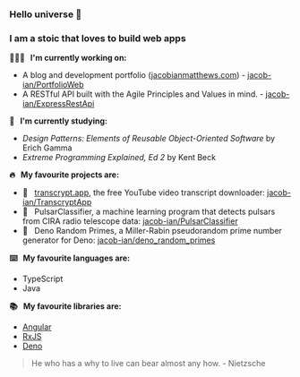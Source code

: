 ### Hello universe 👋

### I am a stoic that loves to build web apps

**👨🏻‍💻 &nbsp; I'm currently working on:**
  - A blog and development portfolio ([jacobianmatthews.com](https://jacobianmatthews.com)) - [jacob-ian/PortfolioWeb](https://github.com/jacob-ian/PortfolioWeb)
  - A RESTful API built with the Agile Principles and Values in mind. - [jacob-ian/ExpressRestApi](https://github.com/jacob-ian/ExpressRestApi)

**📖  &nbsp; I'm currently studying:**
  - *Design Patterns: Elements of Reusable Object-Oriented Software* by Erich Gamma
  - *Extreme Programming Explained, Ed 2* by Kent Beck

**🔥 &nbsp; My favourite projects are:**
  - 📃 &nbsp; [transcrypt.app](https://transcrypt.app), the free YouTube video transcript downloader: [jacob-ian/TranscryptApp](https://github.com/jacob-ian/TranscryptApp)
  - 📡 &nbsp; PulsarClassifier, a machine learning program that detects pulsars from CIRA radio telescope data: [jacob-ian/PulsarClassifier](https://github.com/jacob-ian/PulsarClassifier)
  - 🦕 &nbsp; Deno Random Primes, a Miller-Rabin pseudorandom prime number generator for Deno: [jacob-ian/deno_random_primes](https://github.com/jacob-ian/deno_random_primes)

**⌨️ &nbsp; My favourite languages are:** 
  - TypeScript
  - Java

**📚 &nbsp; My favourite libraries are:**
  - [Angular](https://github.com/angular/angular)
  - [RxJS](https://github.com/ReactiveX/rxjs)
  - [Deno](https://github.com/denoland/deno)

> He who has a why to live can bear almost any how. - Nietzsche
